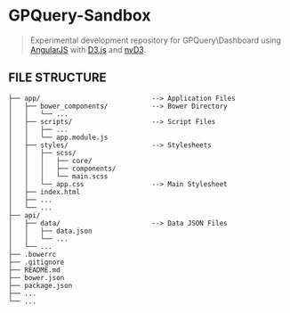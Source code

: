 # GPQuery-Sandbox

> Experimental development repository for GPQuery\Dashboard using [AngularJS](//angularjs.org) with [D3.js](//d3js.org) and [nvD3](//nvd3.org).



## FILE STRUCTURE

```
├── app/                            --> Application Files
│   ├── bower_components/           --> Bower Directory
│   │   └── ...
│   ├── scripts/                    --> Script Files
│   │   ├── ...
│   │   └── app.module.js
│   ├── styles/                     --> Stylesheets
│   │   ├── scss/
│   │   │   ├── core/
│   │   │   ├── components/
│   │   │   └── main.scss
│   │   └── app.css                 --> Main Stylesheet
│   ├── index.html
│   ├── ...
│   └── ...
├── api/
│   ├── data/                       --> Data JSON Files
│   │   ├── data.json
│   │   └── ...
│   └── ...
├── .bowerrc
├── .gitignore
├── README.md
├── bower.json
├── package.json
├── ...
└── ...
```